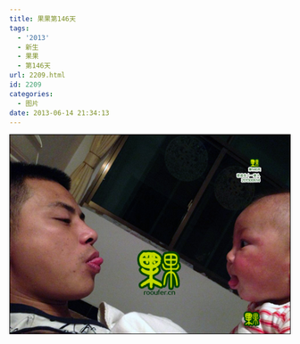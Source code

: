 ```yaml
---
title: 果果第146天
tags:
  - '2013'
  - 新生
  - 果果
  - 第146天
url: 2209.html
id: 2209
categories:
  - 图片
date: 2013-06-14 21:34:13
---
```


[![](/images/uploads/2013/06/果果诞生第146天-1.jpg "果果诞生第146天-1")](/images/uploads/2013/06/果果诞生第146天-1.jpg)